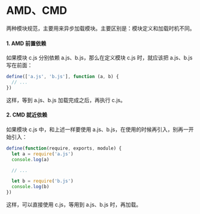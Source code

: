 # AMD、CMD

两种模块规范，主要用来异步加载模块。主要区别是：模块定义和加载时机不同。

#### 1. AMD 前置依赖

如果模块 c.js 分别依赖 a.js、b.js，那么在定义模块 c.js 时，就应该把 a.js、b.js 写在前面：

``` js
define(['a.js', 'b.js'], function (a, b) {
  // ...
})
```

这样，等到 a.js、b.js 加载完成之后，再执行 c.js。

#### 2. CMD 就近依赖

如果模块 c.js 中，和上述一样要使用 a.js、b.js，在使用的时候再引入，别再一开始引入：

``` js
define(function(require, exports, module) {
  let a = require('a.js')
  console.log(a)

  // ...

  let b = require('b.js')
  console.log(b)
})
```

这样，可以直接使用 c.js，等用到 a.js、b.js 时，再加载。
